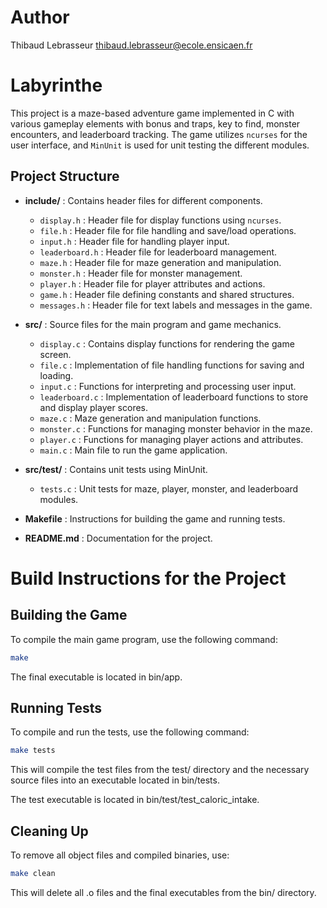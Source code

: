 # Author
Thibaud Lebrasseur <thibaud.lebrasseur@ecole.ensicaen.fr>

# Labyrinthe

This project is a maze-based adventure game implemented in C with various gameplay elements with bonus and traps, key to find, monster encounters, and leaderboard tracking. The game utilizes `ncurses` for the user interface, and `MinUnit` is used for unit testing the different modules.

## Project Structure

- **include/** : Contains header files for different components.
  - `display.h` : Header file for display functions using `ncurses`.
  - `file.h` : Header file for file handling and save/load operations.
  - `input.h` : Header file for handling player input.
  - `leaderboard.h` : Header file for leaderboard management.
  - `maze.h` : Header file for maze generation and manipulation.
  - `monster.h` : Header file for monster management.
  - `player.h` : Header file for player attributes and actions.
  - `game.h` : Header file defining constants and shared structures.
  - `messages.h` : Header file for text labels and messages in the game.

- **src/** : Source files for the main program and game mechanics.
  - `display.c` : Contains display functions for rendering the game screen.
  - `file.c` : Implementation of file handling functions for saving and loading.
  - `input.c` : Functions for interpreting and processing user input.
  - `leaderboard.c` : Implementation of leaderboard functions to store and display player scores.
  - `maze.c` : Maze generation and manipulation functions.
  - `monster.c` : Functions for managing monster behavior in the maze.
  - `player.c` : Functions for managing player actions and attributes.
  - `main.c` : Main file to run the game application.

- **src/test/** : Contains unit tests using MinUnit.
  - `tests.c` : Unit tests for maze, player, monster, and leaderboard modules.

- **Makefile** : Instructions for building the game and running tests.

- **README.md** : Documentation for the project.

# Build Instructions for the Project

## Building the Game

To compile the main game program, use the following command:

```bash
make
```

The final executable is located in bin/app.

## Running Tests

To compile and run the tests, use the following command:

```bash
make tests
```

This will compile the test files from the test/ directory and the necessary source files into an executable located in bin/tests.

The test executable is located in bin/test/test_caloric_intake.

## Cleaning Up

To remove all object files and compiled binaries, use:

```bash
make clean
```

This will delete all .o files and the final executables from the bin/ directory.
